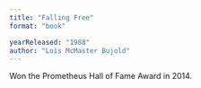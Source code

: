 ```yaml
---
title: "Falling Free"
format: "book"

yearReleased: "1988"
author: "Lois McMaster Bujold"
---
```

Won the Prometheus Hall of Fame Award in 2014.
 